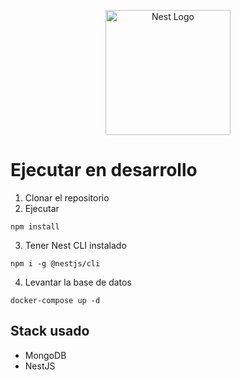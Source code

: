 <p align="center">
  <a href="http://nestjs.com/" target="blank"><img src="https://nestjs.com/img/logo-small.svg" width="200" alt="Nest Logo" /></a>
</p>

# Ejecutar en desarrollo

1. Clonar el repositorio
2. Ejecutar
``` 
npm install
``` 
3. Tener Nest CLI instalado
``` 
npm i -g @nestjs/cli
```
4. Levantar la base de datos
``` 
docker-compose up -d
```

## Stack usado
* MongoDB
* NestJS
